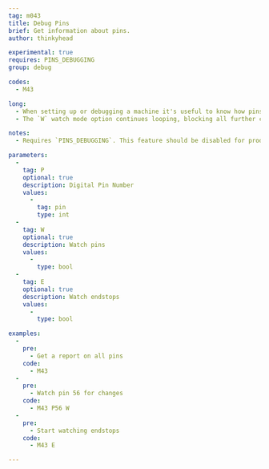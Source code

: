 ```yaml
---
tag: m043
title: Debug Pins
brief: Get information about pins.
author: thinkyhead

experimental: true
requires: PINS_DEBUGGING
group: debug

codes:
  - M43

long:
  - When setting up or debugging a machine it's useful to know how pins are assigned to functions by the firmware, and to be able to find pins for use with new functions. `M43` provides these tools. `M43` by itself reports all pin assignments. Use `P` to specify a single pin. Use `W` to watch the specified pin, or all pins. Use the `E` option to monitor endstops.
  - The `W` watch mode option continues looping, blocking all further commands, until the board is reset. If `EMERGENCY_PARSER` is enabled, `M108` may also be used to exit the watch loop without needing to reset the board.

notes:
  - Requires `PINS_DEBUGGING`. This feature should be disabled for production use.

parameters:
  -
    tag: P
    optional: true
    description: Digital Pin Number
    values:
      -
        tag: pin
        type: int
  -
    tag: W
    optional: true
    description: Watch pins
    values:
      -
        type: bool
  -
    tag: E
    optional: true
    description: Watch endstops
    values:
      -
        type: bool

examples:
  -
    pre:
      - Get a report on all pins
    code:
      - M43
  -
    pre:
      - Watch pin 56 for changes
    code:
      - M43 P56 W
  -
    pre:
      - Start watching endstops
    code:
      - M43 E

---
```


